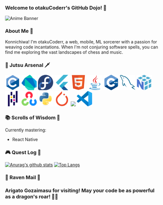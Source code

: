 ### **Welcome to otakuCoderr's GitHub Dojo! 🌟**

![Anime Banner](https://media.tenor.com/cBmz8RTK_JsAAAAC/typing-anime.gif)

### About Me 💫

Konnichiwa! I'm otakuCoderr, a web, mobile, ML sorcerer with a passion for weaving code incantations. When I'm not conjuring software spells, you can find me exploring the vast landscapes of chess and music.

### 🌌 Jutsu Arsenal 🗡️

  <div>
      <img src="https://github.com/devicons/devicon/blob/master/icons/c/c-original.svg" width="50"/>
      <img src="https://github.com/devicons/devicon/blob/master/icons/dart/dart-original.svg" width="50"/>
      <img src="https://github.com/devicons/devicon/blob/master/icons/fedora/fedora-original.svg" width="50"/>
      <img src="https://github.com/devicons/devicon/blob/master/icons/flutter/flutter-original.svg" width="50"/>
      <img src="https://github.com/devicons/devicon/blob/master/icons/html5/html5-original.svg" width="50"/>
      <img src="https://github.com/devicons/devicon/blob/master/icons/java/java-original.svg" width="50"/>
      <img src="https://github.com/devicons/devicon/blob/master/icons/cplusplus/cplusplus-original.svg" width="50"/>
      <img src="https://github.com/devicons/devicon/blob/master/icons/mysql/mysql-original.svg" width="50"/>
      <img src="https://github.com/devicons/devicon/blob/master/icons/numpy/numpy-original.svg" width="50"/>
      <img src="https://github.com/devicons/devicon/blob/master/icons/pandas/pandas-original.svg" width="50"/>
      <img src="https://github.com/devicons/devicon/blob/master/icons/opencv/opencv-original.svg" width="50"/>
      <img src="https://github.com/devicons/devicon/blob/master/icons/python/python-original.svg" width="50"/>
      <img src="https://github.com/devicons/devicon/blob/master/icons/pytorch/pytorch-original.svg" width="50"/>
      <img src="https://w7.pngwing.com/pngs/56/909/png-transparent-tensorflow-deep-learning-keras-machine-learning-caffe-thumbtack-miscellaneous-angle-rectangle.png" width="50"/>
      <img src="https://github.com/devicons/devicon/blob/master/icons/vscode/vscode-original.svg" width="50"/>
  </div>

### 📚 Scrolls of Wisdom 📖

Currently mastering:

- React Native

### 🎮 Quest Log 🏹

[![Anurag's github stats](https://github-readme-stats.vercel.app/api?username=otakuCoderr&show_icons=true&theme=tokyonight)](https://github.com/anuraghazra/github-readme-stats)
[![Top Langs](https://github-readme-stats.vercel.app/api/top-langs/?username=otakuCoderr&show_icons=true&theme=tokyonight&layout=donut&langs_count=4)](https://github.com/anuraghazra/github-readme-stats)


### 📮 Raven Mail 💌

### Arigato Gozaimasu for visiting! May your code be as powerful as a dragon's roar! 🐉🌌
